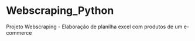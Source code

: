 # Webscraping_Python
Projeto Webscraping - Elaboração de planilha excel com produtos de um e-commerce
